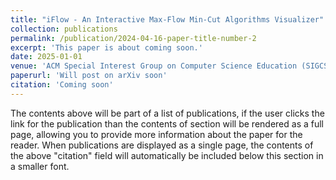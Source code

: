 ```yaml
---
title: "iFlow - An Interactive Max-Flow Min-Cut Algorithms Visualizer"
collection: publications
permalink: /publication/2024-04-16-paper-title-number-2
excerpt: 'This paper is about coming soon.'
date: 2025-01-01
venue: 'ACM Special Interest Group on Computer Science Education (SIGCSE) Technical Symposium'
paperurl: 'Will post on arXiv soon'
citation: 'Coming soon'
---
```


The contents above will be part of a list of publications, if the user clicks the link for the publication than the contents of section will be rendered as a full page, allowing you to provide more information about the paper for the reader. When publications are displayed as a single page, the contents of the above "citation" field will automatically be included below this section in a smaller font.
